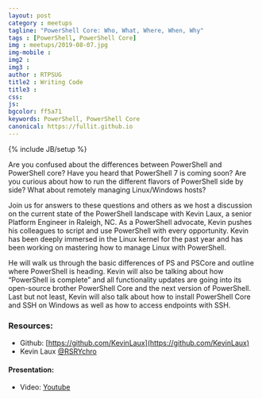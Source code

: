 ```yaml
---
layout: post
category : meetups
tagline: "PowerShell Core: Who, What, Where, When, Why"
tags : [PowerShell, PowerShell Core]
img : meetups/2019-08-07.jpg
img-mobile : 
img2 : 
img3 : 
author : RTPSUG
title2 : Writing Code
title3 : 
css: 
js: 
bgcolor: ff5a71
keywords: PowerShell, PowerShell Core
canonical: https://fullit.github.io
---
```

{% include JB/setup %}

Are you confused about the differences between PowerShell and PowerShell core? Have you heard that PowerShell 7 is coming soon? Are you curious about how to run the different flavors of PowerShell side by side? What about remotely managing Linux/Windows hosts?

<!--more-->

Join us for answers to these questions and others as we host a discussion on the current state of the PowerShell landscape with Kevin Laux, a senior Platform Engineer in Raleigh, NC. As a PowerShell advocate, Kevin pushes his colleagues to script and use PowerShell with every opportunity. Kevin has been deeply immersed in the Linux kernel for the past year and has been working on mastering how to manage Linux with PowerShell.

He will walk us through the basic differences of PS and PSCore and outline where PowerShell is heading. Kevin will also be talking about how “PowerShell is complete” and all functionality updates are going into its open-source brother PowerShell Core and the next version of PowerShell. Last but not least, Kevin will also talk about how to install PowerShell Core and SSH on Windows as well as how to access endpoints with SSH.

### Resources:

* Github: [https://github.com/KevinLaux](https://github.com/KevinLaux)
* Kevin Laux [@RSRYchro](https://twitter.com/rsrychro)

#### Presentation:

* Video: [Youtube](https://youtu.be/0ZoC0BtgNNw)

